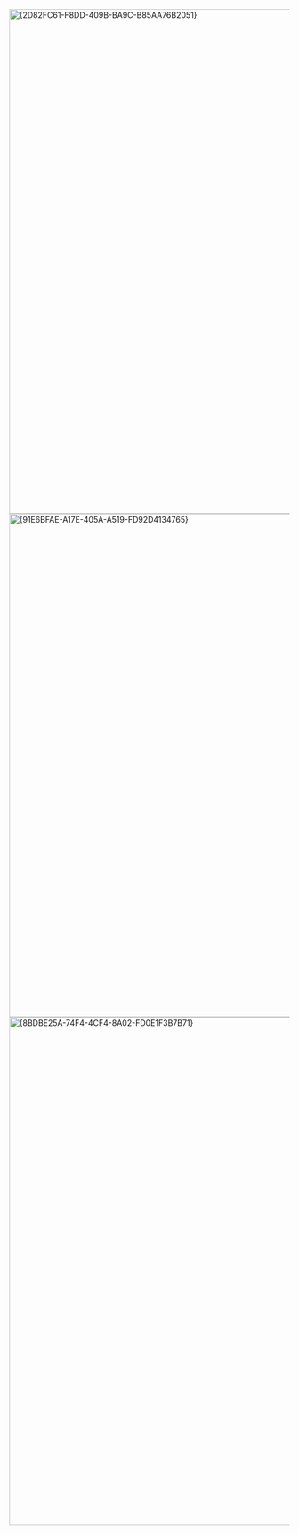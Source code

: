 <img width="1899" height="905" alt="{2D82FC61-F8DD-409B-BA9C-B85AA76B2051}" src="https://github.com/user-attachments/assets/4fc52a1f-85ea-4592-b0f9-5762d0eb0216" />

<img width="1899" height="903" alt="{91E6BFAE-A17E-405A-A519-FD92D4134765}" src="https://github.com/user-attachments/assets/1c3655bd-c0c4-43c3-8603-c3eb1e607405" />

<img width="1904" height="912" alt="{8BDBE25A-74F4-4CF4-8A02-FD0E1F3B7B71}" src="https://github.com/user-attachments/assets/7d40064e-3b2f-42cd-89b1-17cebe252550" />
